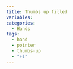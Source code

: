 ```yaml
---
title: Thumbs up filled
variables:
categories:
  - Hands
tags:
  - hand
  - pointer
  - thumbs-up
  - "+1"
---
```

